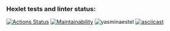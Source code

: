 ### Hexlet tests and linter status:

[![Actions Status](https://github.com/yasminaestel/frontend-project-lvl1/workflows/hexlet-check/badge.svg)](https://github.com/yasminaestel/frontend-project-lvl1/actions)
[![Maintainability](https://api.codeclimate.com/v1/badges/a99a88d28ad37a79dbf6/maintainability)](https://codeclimate.com/github/codeclimate/codeclimate/maintainability)
![yasminaestel](https://github.com/yasminaestel/frontend-project-lvl1/actions/workflows/frontend-project-lvl1.yml/badge.svg)
[![asciicast](https://asciinema.org/a/EEjqjTfnoXbzFKIh2GapdRyFb.svg)](https://asciinema.org/a/EEjqjTfnoXbzFKIh2GapdRyFb)

